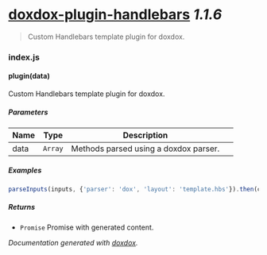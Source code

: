 # [doxdox-plugin-handlebars](https://github.com/neogeek/doxdox-plugin-handlebars) *1.1.6*

> Custom Handlebars template plugin for doxdox.


### index.js


#### plugin(data) 

Custom Handlebars template plugin for doxdox.




##### Parameters

| Name | Type | Description |  |
| ---- | ---- | ----------- | -------- |
| data | `Array`  | Methods parsed using a doxdox parser. | &nbsp; |




##### Examples

```javascript
parseInputs(inputs, {'parser': 'dox', 'layout': 'template.hbs'}).then(content => console.log(content));
```


##### Returns


- `Promise`  Promise with generated content.




*Documentation generated with [doxdox](https://github.com/neogeek/doxdox).*
